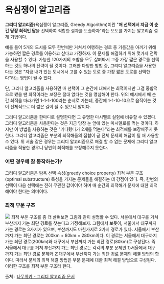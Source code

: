 
# 욕심쟁이 알고리즘

**그리디 알고리즘**(욕심쟁이 알고리즘, Greedy Algorithm)이란 "**매 선택에서 지금 이 순간 당장 최적인 답**을 선택하여 적합한 결과를 도출하자"라는 모토를 가지는 알고리즘 설계 기법이다.

예를 들어 5개의 도시를 모두 한번씩만 거쳐서 여행하는 경로 중 기름값을 아끼기 위해 가능하면 짧은 경로를 이용하고 싶다고 가정하자. 이 문제를 해결하기 위해 몇가지 전략을 사용할 수 있다. 가능한 120가지의 조합을 모두 살펴봐서 그중 가장 짧은 경로를 선택하는 것도 하나의 전략이 될 것이다. 그러한 다양한 방법 중, 그리디 알고리즘을 사용한다는 것은 "지금 내가 있는 도시에서 고를 수 있는 도로 중 가장 짧은 도로를 선택한다"라는 방법이 될 수 있다.

단, 그리디 알고리즘을 사용하면 매 선택이 그 순간에 대해서는 최적이지만 그걸 종합적으로 봤을 땐 최적이라는 보장은 절대 없다는 것을 명심해야 한다. 위의 예시에서 매 순간 최적을 따라가면 1-1-1-100라는 순서로 가는데, 중간에 1-1-10-10으로 움직이는 것이 전체적으로 더 짧은 길이 될 수 있으니 말이다.

그리디 알고리즘을 한마디로 설명한다면 그 유명한 마시멜로 실험에 비유할 수 있겠다. 그리디 알고리즘을 사용한다는 것은 지금 당장 눈 앞에 있는 마시멜로를 먹는 것이다. 하지만 이 방법을 사용하는 것은 "기다렸다가 2개를 먹는다"라는 최적해를 보장해주지 못한다.
그리디 알고리즘은 부분의 최적해들의 집합이 곧 전체 문제의 해답이 될 때 사용할 수 있다. 위 서술 같은 경우는 그리디 알고리즘으로 해결 할 수 없는 문제에 그리디 알고리즘을 적용한 경우니 당연히 최적해를 보장해주지 못한다.

### 어떤 경우에 잘 동작하는가?
그리디 알고리즘은
탐욕 선택 속성(greedy choice property)
최적 부분 구조(optimal substructure)
특성을 가지는 문제들을 해결하는 데 강점이 있다. 즉, 한번의 선택이 다음 선택에는 전혀 무관한 값이어야 하며 매 순간의 최적해가 문제에 대한 최적해여야 한다는 의미이다.

### 최적 부문 구조
![](https://velog.velcdn.com/images/kimbad1992/post/e0fa3588-5231-43b5-ae81-b6af3f1995ca/image.png)
최적 부분 구조를 좀 더 살펴보면 그림과 같이 설명할 수 있다. 서울에서 대구를 거쳐 부산까지 가는 최단 경로를 찾는다고 가정해보자. 그림에서 보듯이, 서울에서 대구까지 가는 경로는 3가지가 있으며, 부산까지도 마찬가지로 3가지 경로가 있다. 서울에서 부산까지 가는 최단 경로는 200km + 80km = 280km이다. 이 경로는 서울에서 대구까지 가는 최단 경로(200km)와 대구에서 부산까지 가는 최단 경로(80km)로 구성된다. 즉 서울에서 대구를 거쳐 부산까지 가는 최단 경로는 각각의 부분 문제인 1)서울에서 대구까지 가는 최단 경로 문제와 2)대구에서 부산까지 가는 최단 경로 문제의 해결 방법의 합이다. 따라서 문제의 최적 해결 방법은 부분 문제에 대한 최적 해결 방법으로 구성된다. 이러한 구조를 최적 부분 구조라 한다.

출처 : [나무위키 - 그리디 알고리즘 문서](https://namu.wiki/w/%EA%B7%B8%EB%A6%AC%EB%94%94%20%EC%95%8C%EA%B3%A0%EB%A6%AC%EC%A6%98)